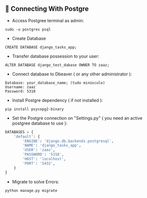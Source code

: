 ## 📌 Connecting With Postgre

-   Access Postgree terminal as admin:

```shell
sudo -u postgres psql
```

-   Create Database

```shell
CREATE DATABASE django_tasks_app;
```

-   Transfer database possession to your user:

```shell
ALTER DATABASE django_test_dabase OWNER TO zaaz;
```

-   Connect database to Dbeaver ( or any other administrator ):

```shell
Database: your_database_name; (tudo minúsculo)
Username: zaaz
Password: 5318
```

-   Install Postgre dependency ( if not installed ):

```shell
pip install psycopg2-binary
```

-   Set the Postgre connection on "Settings.py" ( you need an active postgree database to use ):

```python
DATABASES = {
    'default': {
        'ENGINE': 'django.db.backends.postgresql',
        'NAME': 'django_tasks_app',
        'USER': 'zaaz',
        'PASSWORD': '5318',
        'HOST': 'localhost',
        'PORT': '5432',
    }
}
```

-   Migrate to solve Errors:

```shell
python manage.py migrate
```
